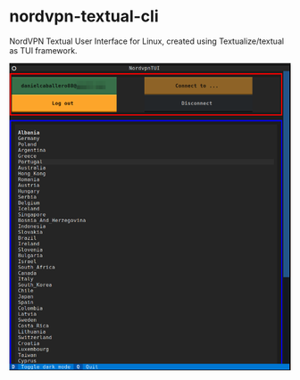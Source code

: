 # nordvpn-textual-cli

NordVPN Textual User Interface for Linux, created using Textualize/textual as TUI framework.

![TUI Sreenshot](screenshot.png)
